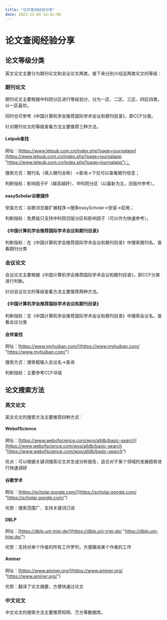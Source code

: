 ```yaml
---
title: "论文查阅经验分享"
date: 2023-11-03 14:41:08
---
```


# 论文查阅经验分享

## 论文等级分类

英文论文主要分为期刊论文和会议论文两类，接下来分别介绍这两类论文的等级：

### 期刊论文

期刊论文主要根据中科院分区进行等级划分，分为一区、二区、三区、四区四类，以一区最优。

同时也可参考《中国计算机学会推荐国际学术会议和期刊目录》，即CCF分类。

针对期刊论文的等级查看方法主要推荐三种方法。

#### Letpub查找

网址：[https://www.letpub.com.cn/index.php?page=journalapp](https://www.letpub.com.cn/index.php?page=journalapp "https://www.letpub.com.cn/index.php?page=journalapp")；

搜索方式：期刊名（填入期刊全称）→查询→下拉可以查看期刊信息；

判断指标：影响因子IF（越高越好）、中科院分区（以最新为主，旧版作参考）。

#### easyScholar谷歌插件

安装方式：谷歌浏览器扩展程序→搜索easyScholar→安装→启用；

判断指标：免费版只支持中科院旧版分区和影响因子（可以作为快速参考）。

#### 《中国计算机学会推荐国际学术会议和期刊目录》

判断指标：在《中国计算机学会推荐国际学术会议和期刊目录》中搜索期刊名，查看期刊分类

### 会议论文

会议论文主要根据《中国计算机学会推荐国际学术会议和期刊目录》，即CCF分类进行判断。

针对会议论文的等级查看方法主要推荐两种方法。

#### 《中国计算机学会推荐国际学术会议和期刊目录》

判断指标：在《中国计算机学会推荐国际学术会议和期刊目录》中搜索会议名，查看会议分类

#### 会伴查找

网址：[https://www.myhuiban.com/](https://www.myhuiban.com/ "https://www.myhuiban.com/")

搜索方式：搜索框输入会议名→查询

判断指标：主要参考CCF评级

## 论文搜索方法

### 英文论文

英文论文的搜索方法主要推荐四种方式：

#### WebofScience

网址：[https://www.webofscience.com/wos/alldb/basic-search](https://www.webofscience.com/wos/alldb/basic-search "https://www.webofscience.com/wos/alldb/basic-search")

优点：可以根据关键词搜索论文并生成分析报告，适合对于某个领域的发展趋势进行快速调研

#### 谷歌学术

网址：[https://scholar.google.com/](https://scholar.google.com/ "https://scholar.google.com/")

优势：搜索范围广、支持关键词订阅

#### DBLP

网址：[https://dblp.uni-trier.de/](https://dblp.uni-trier.de/ "https://dblp.uni-trier.de/")

优势：支持对单个作者的所有工作罗列，方便跟进某个作者的工作

#### Aminer

网址：[https://www.aminer.org/](https://www.aminer.org/ "https://www.aminer.org/")

优势：翻译了论文摘要，方便快速过论文

### 中文论文

中文论文的搜索方法主要推荐知网、万方等数据库。
